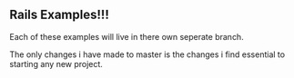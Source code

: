 Rails Examples!!!
-----------------

Each of these examples will live in there own seperate branch.

The only changes i have made to master is the changes i find essential to starting any new project.